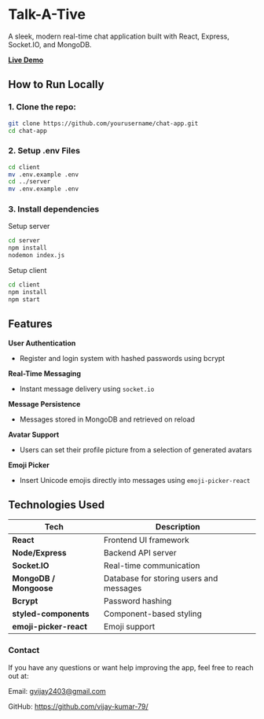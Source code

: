 
# Talk-A-Tive

A sleek, modern real-time chat application built with React, Express, Socket.IO, and MongoDB.

**[Live Demo](https://talk-a-tive-eight.vercel.app/login)**

## How to Run Locally

### 1. Clone the repo:

```bash
git clone https://github.com/yourusername/chat-app.git 
cd chat-app
```
### 2. Setup .env Files

```bash
cd client
mv .env.example .env
cd ../server
mv .env.example .env
```

### 3. Install dependencies
Setup server
```bash
cd server
npm install
nodemon index.js
```
Setup client
```bash
cd client
npm install
npm start
```

## Features

**User Authentication**  
- Register and login system with hashed passwords using bcrypt

**Real-Time Messaging**  
- Instant message delivery using `socket.io`

**Message Persistence**  
- Messages stored in MongoDB and retrieved on reload

**Avatar Support**  
- Users can set their profile picture from a selection of generated avatars

**Emoji Picker**  
- Insert Unicode emojis directly into messages using `emoji-picker-react`

## Technologies Used

| Tech | Description |
|------|-------------|
| **React** | Frontend UI framework |
| **Node/Express** | Backend API server |
| **Socket.IO** | Real-time communication |
| **MongoDB / Mongoose** | Database for storing users and messages |
| **Bcrypt** | Password hashing |
| **styled-components** | Component-based styling |
| **emoji-picker-react** | Emoji support |

###  Contact
If you have any questions or want help improving the app, feel free to reach out at:

Email: gvijay2403@gmail.com

GitHub: https://github.com/vijay-kumar-79/
